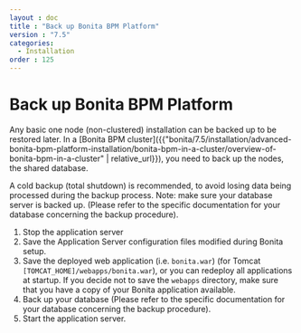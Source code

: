 ```yaml
---
layout : doc
title : "Back up Bonita BPM Platform"
version : "7.5"
categories:
  - Installation
order : 125
---
```

# Back up Bonita BPM Platform

Any basic one node (non-clustered) installation can be backed up to be restored later. 
In a [Bonita BPM cluster]({{"bonita/7.5/installation/advanced-bonita-bpm-platform-installation/bonita-bpm-in-a-cluster/overview-of-bonita-bpm-in-a-cluster" | relative_url}}), you need to back up the nodes, the shared database.

A cold backup (total shutdown) is recommended, to avoid losing data being processed during the backup process. Note: make sure your database server is backed up. 
(Please refer to the specific documentation for your database concerning the backup procedure).

1. Stop the application server
2. Save the Application Server configuration files modified during Bonita setup.
3. Save the deployed web application (i.e. `bonita.war`) (for Tomcat `[TOMCAT_HOME]/webapps/bonita.war`), or you can redeploy all applications at startup. 
If you decide not to save the `webapps` directory, make sure that you have a copy of your Bonita application available.
4. Back up your database (Please refer to the specific documentation for your database concerning the backup procedure).
5. Start the application server.

